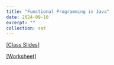 ```yaml
---
title: "Functional Programming in Java"
date: 2024-09-10
excerpt: ""
collection: sat
---
```


[[Class Slides]](https://docs.google.com/presentation/d/10owXeST1Jj-kJ2HL3SYJXZx9C-gZJTrO/edit?usp=share_link&ouid=100707045675502251087&rtpof=true&sd=true)

[[Worksheet]](9_10.pdf)
